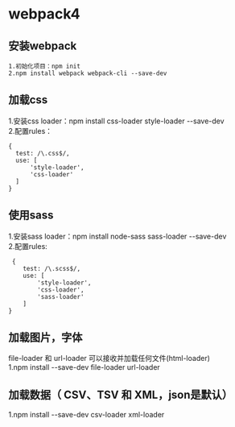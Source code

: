 # webpack4
## 安装webpack
    1.初始化项目：npm init
    2.npm install webpack webpack-cli --save-dev
## 加载css
  1.安装css loader：npm install css-loader style-loader --save-dev  
  2.配置rules：
  ```
  {
    test: /\.css$/,
    use: [
        'style-loader',
        'css-loader'
    ]
  }
  ```
## 使用sass
1.安装sass loader：npm install node-sass sass-loader --save-dev  
2.配置rules:
```
 {  
    test: /\.scss$/,  
    use: [
        'style-loader',
        'css-loader',
        'sass-loader'
    ]
}
```
## 加载图片，字体
file-loader 和 url-loader 可以接收并加载任何文件(html-loader)  
1.npm install --save-dev file-loader url-loader  
## 加载数据（ CSV、TSV 和 XML，json是默认）
1.npm install --save-dev csv-loader xml-loader  